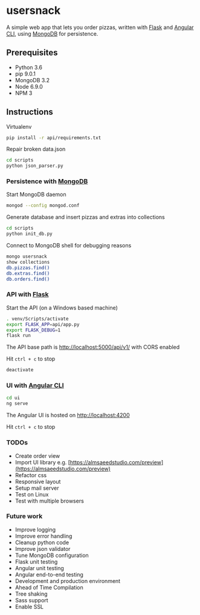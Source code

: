 # usersnack
A simple web app that lets you order pizzas, written with [Flask](http://flask.pocoo.org/) and [Angular CLI](https://github.com/angular/angular-cli), using [MongoDB](https://www.mongodb.com/) for persistence.
## Prerequisites
* Python 3.6
* pip 9.0.1
* MongoDB 3.2
* Node 6.9.0
* NPM 3

## Instructions

Virtualenv
```bash
pip install -r api/requirements.txt
```

Repair broken data.json
```bash
cd scripts
python json_parser.py
```
### Persistence with [MongoDB](https://www.mongodb.com/)
Start MongoDB daemon
```bash
mongod --config mongod.conf
```

Generate database and insert pizzas and extras into collections
```bash
cd scripts
python init_db.py
```

Connect to MongoDB shell for debugging reasons
```bash
mongo usersnack
show collections
db.pizzas.find()
db.extras.find()
db.orders.find()
```

### API with [Flask](http://flask.pocoo.org/)
Start the API (on a Windows based machine)
```bash
. venv/Scripts/activate
export FLASK_APP=api/app.py
export FLASK_DEBUG=1
flask run
```

The API base path is [http://localhost:5000/api/v1/](http://localhost:5000/api/v1/) with CORS enabled

Hit `ctrl + c` to stop
```bash
deactivate
```

### UI with [Angular CLI](https://github.com/angular/angular-cli)
```bash
cd ui
ng serve
```

The Angular UI is hosted on [http://localhost:4200](http://localhost:4200)

Hit `ctrl + c` to stop

### TODOs
* Create order view
* Import UI library e.g. [https://almsaeedstudio.com/preview](https://almsaeedstudio.com/preview)
* Refactor css
* Responsive layout
* Setup mail server
* Test on Linux
* Test with multiple browsers

### Future work
* Improve logging
* Improve error handling
* Cleanup python code
* Improve json validator
* Tune MongoDB configuration
* Flask unit testing
* Angular unit testing
* Angular end-to-end testing
* Development and production environment
* Ahead of Time Compilation
* Tree shaking
* Sass support
* Enable SSL
